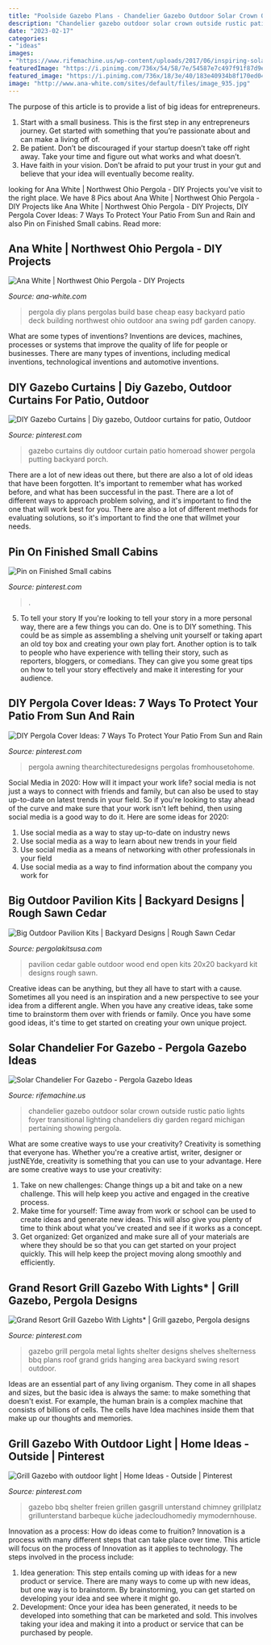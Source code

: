 ```yaml
---
title: "Poolside Gazebo Plans - Chandelier Gazebo Outdoor Solar Crown Outside Rustic Patio Lights Foyer Transitional Lighting Chandeliers Diy Garden Regard Michigan Pertaining Showing Pergola"
description: "Chandelier gazebo outdoor solar crown outside rustic patio lights foyer transitional lighting chandeliers diy garden regard michigan pertaining showing pergola"
date: "2023-02-17"
categories:
- "ideas"
images:
- "https://www.rifemachine.us/wp-content/uploads/2017/06/inspiring-solar-chandelier-for-gazebo-25-best-ideas-about-gazebo-lighting-on-pinterest-diy-chandelier.jpg"
featuredImage: "https://i.pinimg.com/736x/54/58/7e/54587e7c497f91f87d9efb8672fd8021.jpg"
featured_image: "https://i.pinimg.com/736x/18/3e/40/183e40934b8f170ed049f1fdb1e19945.jpg"
image: "http://www.ana-white.com/sites/default/files/image_935.jpg"
---
```



The purpose of this article is to provide a list of big ideas for entrepreneurs.
1. Start with a small business. This is the first step in any entrepreneurs journey. Get started with something that you’re passionate about and can make a living off of.
2. Be patient. Don’t be discouraged if your startup doesn’t take off right away. Take your time and figure out what works and what doesn’t.
3. Have faith in your vision. Don’t be afraid to put your trust in your gut and believe that your idea will eventually become reality.

	

		
looking for Ana White | Northwest Ohio Pergola - DIY Projects you've visit to the right place. We have 8 Pics about Ana White | Northwest Ohio Pergola - DIY Projects like Ana White | Northwest Ohio Pergola - DIY Projects, DIY Pergola Cover Ideas: 7 Ways To Protect Your Patio From Sun and Rain and also Pin on Finished Small cabins. Read more:
		
    
## Ana White | Northwest Ohio Pergola - DIY Projects

<img loading=lazy src="http://www.ana-white.com/sites/default/files/image_935.jpg" onerror="this.onerror=null;this.src='https://tse2.mm.bing.net/th?id=OIP.w9Brd4k-a8fxdjC0sUwPTAHaFj&amp;pid=15.1';" alt="Ana White | Northwest Ohio Pergola - DIY Projects">

_Source: ana-white.com_

>pergola diy plans pergolas build base cheap easy backyard patio deck building northwest ohio outdoor ana swing pdf garden canopy. 

	

What are some types of inventions?
Inventions are devices, machines, processes or systems that improve the quality of life for people or businesses. There are many types of inventions, including medical inventions, technological inventions and automotive inventions.

    
## DIY Gazebo Curtains | Diy Gazebo, Outdoor Curtains For Patio, Outdoor

<img loading=lazy src="https://i.pinimg.com/736x/54/58/7e/54587e7c497f91f87d9efb8672fd8021.jpg" onerror="this.onerror=null;this.src='https://tse4.mm.bing.net/th?id=OIP.MIC-xeScBlQMNKAH7TBttAHaJ3&amp;pid=15.1';" alt="DIY Gazebo Curtains | Diy gazebo, Outdoor curtains for patio, Outdoor">

_Source: pinterest.com_

>gazebo curtains diy outdoor curtain patio homeroad shower pergola putting backyard porch. 

	

There are a lot of new ideas out there, but there are also a lot of old ideas that have been forgotten. It's important to remember what has worked before, and what has been successful in the past. There are a lot of different ways to approach problem solving, and it's important to find the one that will work best for you. There are also a lot of different methods for evaluating solutions, so it's important to find the one that willmet your needs.

    
## Pin On Finished Small Cabins

<img loading=lazy src="https://i.pinimg.com/736x/18/3e/40/183e40934b8f170ed049f1fdb1e19945.jpg" onerror="this.onerror=null;this.src='https://tse1.mm.bing.net/th?id=OIP.xvw5TpeF5B_yhnFkA4EebgHaEK&amp;pid=15.1';" alt="Pin on Finished Small cabins">

_Source: pinterest.com_

>. 

	

5. To tell your story
If you're looking to tell your story in a more personal way, there are a few things you can do. One is to DIY something. This could be as simple as assembling a shelving unit yourself or taking apart an old toy box and creating your own play fort. Another option is to talk to people who have experience with telling their story, such as reporters, bloggers, or comedians. They can give you some great tips on how to tell your story effectively and make it interesting for your audience.

    
## DIY Pergola Cover Ideas: 7 Ways To Protect Your Patio From Sun And Rain

<img loading=lazy src="https://i.pinimg.com/736x/eb/cb/8a/ebcb8a4a06c6124906c3bbd4d0f2abf2.jpg" onerror="this.onerror=null;this.src='https://tse2.mm.bing.net/th?id=OIP.RrnWPDAk9Wn2gOCHCjIe-wHaHa&amp;pid=15.1';" alt="DIY Pergola Cover Ideas: 7 Ways To Protect Your Patio From Sun and Rain">

_Source: pinterest.com_

>pergola awning thearchitecturedesigns pergolas fromhousetohome. 

	

Social Media in 2020: How will it impact your work life?
social media is not just a ways to connect with friends and family, but can also be used to stay up-to-date on latest trends in your field. So if you're looking to stay ahead of the curve and make sure that your work isn't left behind, then using social media is a good way to do it. Here are some ideas for 2020: 
1. Use social media as a way to stay up-to-date on industry news 
2. Use social media as a way to learn about new trends in your field 
3. Use social media as a means of networking with other professionals in your field 
4. Use social media as a way to find information about the company you work for 

    
## Big Outdoor Pavilion Kits | Backyard Designs | Rough Sawn Cedar

<img loading=lazy src="https://cdn11.bigcommerce.com/s-2vzit11t/products/133/images/1673/open_gable_end_of_wood_pavilion_kit_20x20__75308.1526588023.400.280.jpg?c=2" onerror="this.onerror=null;this.src='https://tse2.mm.bing.net/th?id=OIP.vPs7oZgvhtTPvqJINZ82vwAAAA&amp;pid=15.1';" alt="Big Outdoor Pavilion Kits | Backyard Designs | Rough Sawn Cedar">

_Source: pergolakitsusa.com_

>pavilion cedar gable outdoor wood end open kits 20x20 backyard kit designs rough sawn. 

	

Creative ideas can be anything, but they all have to start with a cause. Sometimes all you need is an inspiration and a new perspective to see your idea from a different angle. When you have any creative ideas, take some time to brainstorm them over with friends or family. Once you have some good ideas, it's time to get started on creating your own unique project.

    
## Solar Chandelier For Gazebo - Pergola Gazebo Ideas

<img loading=lazy src="https://www.rifemachine.us/wp-content/uploads/2017/06/inspiring-solar-chandelier-for-gazebo-25-best-ideas-about-gazebo-lighting-on-pinterest-diy-chandelier.jpg" onerror="this.onerror=null;this.src='https://tse4.mm.bing.net/th?id=OIP.6Iw2JwVU6h8DbMV61y99bgAAAA&amp;pid=15.1';" alt="Solar Chandelier For Gazebo - Pergola Gazebo Ideas">

_Source: rifemachine.us_

>chandelier gazebo outdoor solar crown outside rustic patio lights foyer transitional lighting chandeliers diy garden regard michigan pertaining showing pergola. 

	

What are some creative ways to use your creativity?
Creativity is something that everyone has. Whether you're a creative artist, writer, designer or justNEYde, creativity is something that you can use to your advantage. Here are some creative ways to use your creativity: 
1. Take on new challenges: Change things up a bit and take on a new challenge. This will help keep you active and engaged in the creative process. 
2. Make time for yourself: Time away from work or school can be used to create ideas and generate new ideas. This will also give you plenty of time to think about what you've created and see if it works as a concept. 
3. Get organized: Get organized and make sure all of your materials are where they should be so that you can get started on your project quickly. This will help keep the project moving along smoothly and efficiently. 

    
## Grand Resort Grill Gazebo With Lights* | Grill Gazebo, Pergola Designs

<img loading=lazy src="https://i.pinimg.com/736x/c9/d5/0d/c9d50d61442b1aec73cfc35f213bbb56.jpg" onerror="this.onerror=null;this.src='https://tse2.mm.bing.net/th?id=OIP.fGr4gyRL82vUQdIiauVKVgHaHa&amp;pid=15.1';" alt="Grand Resort Grill Gazebo With Lights* | Grill gazebo, Pergola designs">

_Source: pinterest.com_

>gazebo grill pergola metal lights shelter designs shelves shelterness bbq plans roof grand grids hanging area backyard swing resort outdoor. 

	

Ideas are an essential part of any living organism. They come in all shapes and sizes, but the basic idea is always the same: to make something that doesn't exist. For example, the human brain is a complex machine that consists of billions of cells. The cells have Idea machines inside them that make up our thoughts and memories.

    
## Grill Gazebo With Outdoor Light | Home Ideas - Outside | Pinterest

<img loading=lazy src="https://s-media-cache-ak0.pinimg.com/736x/97/1c/16/971c1678492b9b6882e979fd406189fa.jpg" onerror="this.onerror=null;this.src='https://tse3.mm.bing.net/th?id=OIP.5_GS8HypnSl3eEgomLZPsgHaJ4&amp;pid=15.1';" alt="Grill Gazebo with outdoor light | Home Ideas - Outside | Pinterest">

_Source: pinterest.com_

>gazebo bbq shelter freien grillen gasgrill unterstand chimney grillplatz grillunterstand barbeque küche jadecloudhomediy mymodernhouse. 

	

Innovation as a process: How do ideas come to fruition?
Innovation is a process with many different steps that can take place over time. This article will focus on the process of Innovation as it applies to technology. The steps involved in the process include: 
1. Idea generation: This step entails coming up with ideas for a new product or service. There are many ways to come up with new ideas, but one way is to brainstorm. By brainstorming, you can get started on developing your idea and see where it might go. 
2. Development: Once your idea has been generated, it needs to be developed into something that can be marketed and sold. This involves taking your idea and making it into a product or service that can be purchased by people. 

